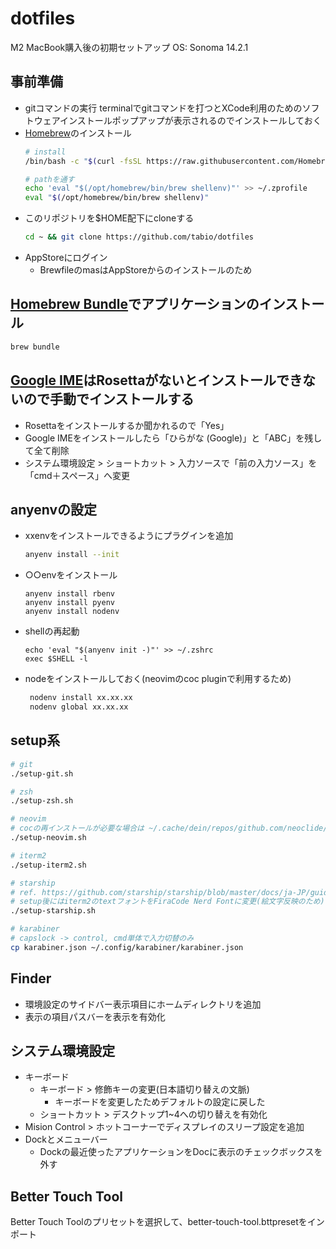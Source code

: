 # dotfiles

M2 MacBook購入後の初期セットアップ
OS: Sonoma 14.2.1

## 事前準備

- gitコマンドの実行
  terminalでgitコマンドを打つとXCode利用のためのソフトウェアインストールポップアップが表示されるのでインストールしておく
- [Homebrew](https://brew.sh/index_ja)のインストール
  ```sh
  # install
  /bin/bash -c "$(curl -fsSL https://raw.githubusercontent.com/Homebrew/install/HEAD/install.sh)"

  # pathを通す
  echo 'eval "$(/opt/homebrew/bin/brew shellenv)"' >> ~/.zprofile
  eval "$(/opt/homebrew/bin/brew shellenv)"
  ```
- このリポジトリを$HOME配下にcloneする
  ```sh
  cd ~ && git clone https://github.com/tabio/dotfiles
  ```
- AppStoreにログイン
  - BrewfileのmasはAppStoreからのインストールのため

## [Homebrew Bundle](https://github.com/Homebrew/homebrew-bundle)でアプリケーションのインストール

```sh
brew bundle
```

## [Google IME](https://www.google.co.jp/ime/)はRosettaがないとインストールできないので手動でインストールする

- Rosettaをインストールするか聞かれるので「Yes」
- Google IMEをインストールしたら「ひらがな (Google)」と「ABC」を残して全て削除
- システム環境設定 > ショートカット > 入力ソースで「前の入力ソース」を「cmd＋スペース」へ変更

## anyenvの設定

- xxenvをインストールできるようにプラグインを追加
  ```sh
  anyenv install --init
  ```
- ○○envをインストール
  ```
  anyenv install rbenv
  anyenv install pyenv
  anyenv install nodenv
  ```
- shellの再起動
  ```
  echo 'eval "$(anyenv init -)"' >> ~/.zshrc
  exec $SHELL -l
  ```
- nodeをインストールしておく(neovimのcoc pluginで利用するため)
  ```sh
   nodenv install xx.xx.xx
   nodenv global xx.xx.xx
  ```

## setup系

```sh
# git
./setup-git.sh

# zsh
./setup-zsh.sh

# neovim
# cocの再インストールが必要な場合は ~/.cache/dein/repos/github.com/neoclide/ を削除
./setup-neovim.sh

# iterm2
./setup-iterm2.sh

# starship
# ref. https://github.com/starship/starship/blob/master/docs/ja-JP/guide/README.md
# setup後にはiterm2のtextフォントをFiraCode Nerd Fontに変更(絵文字反映のため)
./setup-starship.sh

# karabiner
# capslock -> control, cmd単体で入力切替のみ
cp karabiner.json ~/.config/karabiner/karabiner.json
```

## Finder

- 環境設定のサイドバー表示項目にホームディレクトリを追加
- 表示の項目パスバーを表示を有効化


## システム環境設定

- キーボード
  - キーボード > 修飾キーの変更(日本語切り替えの文脈)
    - キーボードを変更したためデフォルトの設定に戻した
  - ショートカット > デスクトップ1~4への切り替えを有効化
- Mision Control > ホットコーナーでディスプレイのスリープ設定を追加
- Dockとメニューバー
  - Dockの最近使ったアプリケーションをDocに表示のチェックボックスを外す

## Better Touch Tool

Better Touch Toolのプリセットを選択して、better-touch-tool.bttpresetをインポート
